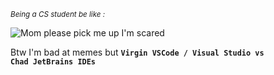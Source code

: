 <sub><i>Being a CS student be like :</i></sub>

![Mom please pick me up I\'m scared](https://c.tenor.com/EWZCUGkCcIsAAAAd/old-man-my-computer.gif)

Btw I'm bad at memes but <b><code>Virgin VSCode / Visual Studio vs Chad JetBrains IDEs</code></b>
